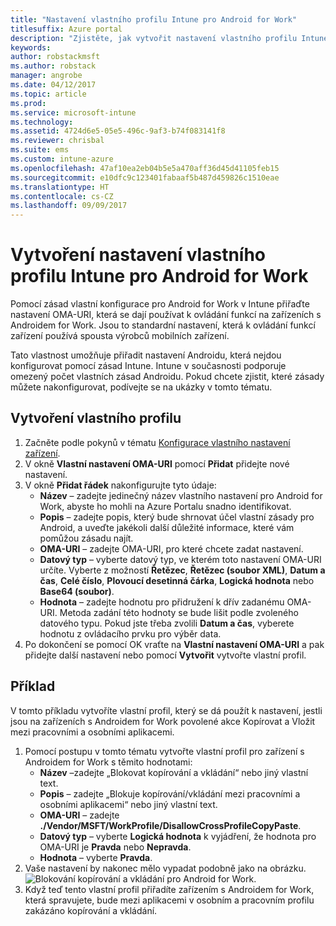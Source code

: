 ```yaml
---
title: "Nastavení vlastního profilu Intune pro Android for Work"
titlesuffix: Azure portal
description: "Zjistěte, jak vytvořit nastavení vlastního profilu Intune pro zařízení s Androidem for Work."
keywords: 
author: robstackmsft
ms.author: robstack
manager: angrobe
ms.date: 04/12/2017
ms.topic: article
ms.prod: 
ms.service: microsoft-intune
ms.technology: 
ms.assetid: 4724d6e5-05e5-496c-9af3-b74f083141f8
ms.reviewer: chrisbal
ms.suite: ems
ms.custom: intune-azure
ms.openlocfilehash: 47af10ea2eb04b5e5a470aff36d45d41105feb15
ms.sourcegitcommit: e10dfc9c123401fabaaf5b487d459826c1510eae
ms.translationtype: HT
ms.contentlocale: cs-CZ
ms.lasthandoff: 09/09/2017
---
```

# <a name="create-intune-custom-profile-settings-for-android-for-work-devices"></a>Vytvoření nastavení vlastního profilu Intune pro Android for Work

Pomocí zásad vlastní konfigurace pro Android for Work v Intune přiřaďte nastavení OMA-URI, která se dají používat k ovládání funkcí na zařízeních s Androidem for Work. Jsou to standardní nastavení, která k ovládání funkcí zařízení používá spousta výrobců mobilních zařízení.

Tato vlastnost umožňuje přiřadit nastavení Androidu, která nejdou konfigurovat pomocí zásad Intune. Intune v současnosti podporuje omezený počet vlastních zásad Androidu. Pokud chcete zjistit, které zásady můžete nakonfigurovat, podívejte se na ukázky v tomto tématu.

## <a name="create-a-custom-profile"></a>Vytvoření vlastního profilu

1. Začněte podle pokynů v tématu [Konfigurace vlastního nastavení zařízení](custom-settings-configure.md).
2. V okně **Vlastní nastavení OMA-URI** pomocí **Přidat** přidejte nové nastavení.
3. V okně **Přidat řádek** nakonfigurujte tyto údaje:
    - **Název** – zadejte jedinečný název vlastního nastavení pro Android for Work, abyste ho mohli na Azure Portalu snadno identifikovat.
    - **Popis** – zadejte popis, který bude shrnovat účel vlastní zásady pro Android, a uveďte jakékoli další důležité informace, které vám pomůžou zásadu najít.
    - **OMA-URI** – zadejte OMA-URI, pro které chcete zadat nastavení.
    - **Datový typ** – vyberte datový typ, ve kterém toto nastavení OMA-URI určíte. Vyberte z možností **Řetězec**, **Řetězec (soubor XML)**, **Datum a čas**, **Celé číslo**, **Plovoucí desetinná čárka**, **Logická hodnota** nebo **Base64 (soubor)**.
    - **Hodnota** – zadejte hodnotu pro přidružení k dřív zadanému OMA-URI. Metoda zadání této hodnoty se bude lišit podle zvoleného datového typu. Pokud jste třeba zvolili **Datum a čas**, vyberete hodnotu z ovládacího prvku pro výběr data.
4. Po dokončení se pomocí OK vraťte na **Vlastní nastavení OMA-URI** a pak přidejte další nastavení nebo pomocí **Vytvořit** vytvořte vlastní profil.


## <a name="example"></a>Příklad

V tomto příkladu vytvoříte vlastní profil, který se dá použít k nastavení, jestli jsou na zařízeních s Androidem for Work povolené akce Kopírovat a Vložit mezi pracovními a osobními aplikacemi.

1. Pomocí postupu v tomto tématu vytvořte vlastní profil pro zařízení s Androidem for Work s těmito hodnotami:
    - **Název** –zadejte „Blokovat kopírování a vkládání“ nebo jiný vlastní text.
    - **Popis** – zadejte „Blokuje kopírování/vkládání mezi pracovními a osobními aplikacemi“ nebo jiný vlastní text.
    - **OMA-URI** – zadejte **./Vendor/MSFT/WorkProfile/DisallowCrossProfileCopyPaste**.
    - **Datový typ** – vyberte **Logická hodnota** k vyjádření, že hodnota pro OMA-URI je **Pravda** nebo **Nepravda**.
    - **Hodnota** – vyberte **Pravda**.
2. Vaše nastavení by nakonec mělo vypadat podobně jako na obrázku.
![Blokování kopírování a vkládání pro Android for Work.](./media/custom-policy-afw-copy-paste.png)
3. Když teď tento vlastní profil přiřadíte zařízením s Androidem for Work, která spravujete, bude mezi aplikacemi v osobním a pracovním profilu zakázáno kopírování a vkládání.